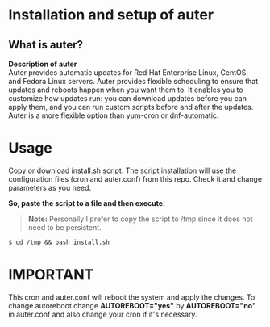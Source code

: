# Installation and setup of auter 

## What is auter?
**Description of auter**  
Auter provides automatic updates for Red Hat Enterprise Linux, CentOS, and Fedora Linux servers. Auter provides flexible scheduling to ensure that updates and reboots happen when you want them to. 
It enables you to customize how updates run: you can download updates before you can apply them, 
and you can run custom scripts before and after the updates. Auter is a more flexible option than yum-cron or dnf-automatic. 

# Usage
Copy or download install.sh script. The script installation will use the configuration files (cron and auter.conf) from this repo. Check it and change parameters as you need.

**So, paste the script to a file and then execute:**
> **Note:** Personally I prefer to copy the script to /tmp since it does not need to be persistent. 
```diff
$ cd /tmp && bash install.sh 
```
# IMPORTANT
This cron and auter.conf will reboot the system and apply the changes. To change autoreboot change **AUTOREBOOT="yes"** by **AUTOREBOOT="no"** in auter.conf and also change your cron if it's necessary.
